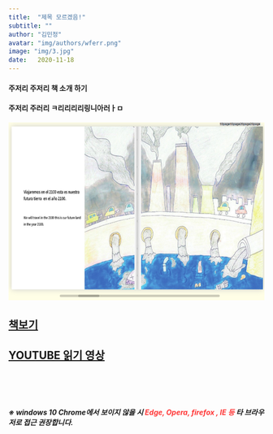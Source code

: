 ```yaml
---
title:  "제목 모르겠음!"
subtitle: ""
author: "김민정"
avatar: "img/authors/wferr.png"
image: "img/3.jpg"
date:   2020-11-18
---
```


#### 주저리 주저리 책 소개 하기 

#### 주저리 주러리 ㅋ리리리리링니아러ㅏㅁ

<img src="img/inst/kimmijung2_inst.png"  width="650" height="350">



## [책보기](samples/kimmijung2/index.html)
## [YOUTUBE 읽기 영상](https://www.youtube.com)
<br><br><br>
##### ※ windows 10 Chrome에서 보이지 않을 시 <span style="color:#ff3636"> Edge, Opera, firefox , IE 등 </span> 타 브라우저로 접근 권장합니다.


